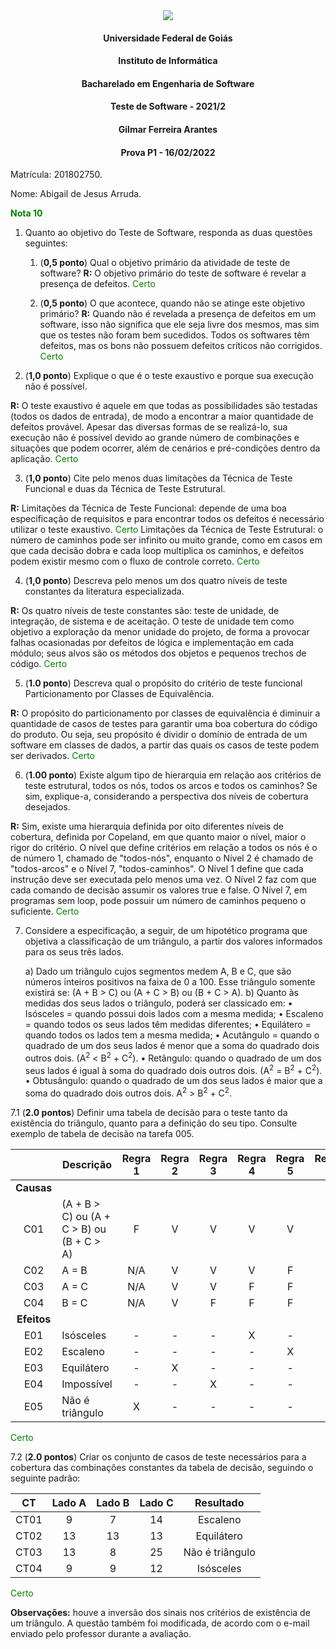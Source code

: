 <div align=center>
  <img src="https://i.imgur.com/mEEC95H.png">
</div>

#### <p style="text-align: center;">Universidade Federal de Goiás</p>
#### <p style="text-align: center;">Instituto de Informática</p>
#### <p style="text-align: center;">Bacharelado em Engenharia de Software</p>
#### <p style="text-align: center;">Teste de Software - 2021/2</p>
#### <p style="text-align: center;">Gilmar Ferreira Arantes</p>
#### <p style="text-align: center;">Prova P1 - 16/02/2022</p>

Matrícula: 201802750.

Nome: Abigail de Jesus Arruda.

<p><font color=green><b>Nota 10</b></font></p>

1. Quanto ao objetivo do Teste de Software, responda as duas questões seguintes:
   1. (**0,5 ponto**) Qual o objetivo primário da atividade de teste de software?
**R:** O objetivo primário do teste de software é revelar a presença de defeitos. <font color="green">Certo</font>

   2. (**0,5 ponto**) O que acontece, quando não se atinge este objetivo primário?
**R:** Quando não é revelada a presença de defeitos em um software, isso não significa que ele seja livre dos mesmos, mas sim que os testes não foram bem sucedidos. Todos os softwares têm defeitos, mas os bons não possuem defeitos críticos não corrigidos. <font color=green>Certo</font>

2. (**1,0 ponto**) Explique o que é o teste exaustivo e porque sua execução não é possível.

**R:** O teste exaustivo é aquele em que todas as possibilidades são testadas (todos os dados de entrada), de modo a encontrar a maior quantidade de defeitos provável. Apesar das diversas formas de se realizá-lo, sua execução não é possível devido ao grande número de combinações e situações que podem ocorrer, além de cenários e pré-condições dentro da aplicação. <font color=green>Certo</font>

3. (**1,0 ponto**) Cite pelo menos duas limitações da Técnica de Teste Funcional e duas da Técnica de Teste Estrutural.

**R:** Limitações da Técnica de Teste Funcional: depende de uma boa especificação de requisitos e para encontrar todos os defeitos é necessário utilizar o teste exaustivo. <font color=green>Certo</font>
Limitações da Técnica de Teste Estrutural: o número de caminhos pode ser infinito ou muito grande, como em casos em que cada decisão dobra e cada loop multiplica os caminhos, e defeitos podem existir mesmo com o fluxo de controle correto. <font color=green>Certo</font>

4. (**1,0 ponto**) Descreva pelo menos um dos quatro níveis de teste constantes da literatura especializada.

**R:** Os quatro níveis de teste constantes são: teste de unidade, de integração, de sistema e de aceitação. O teste de unidade tem como objetivo a exploração da menor unidade do projeto, de forma a provocar falhas ocasionadas por defeitos de lógica e implementação em cada módulo; seus alvos são os métodos dos objetos e pequenos trechos de código. <font color=green>Certo</font>

5. (**1.0 ponto**) Descreva qual o propósito do critério de teste funcional Particionamento por Classes de Equivalência.

**R:** O propósito do particionamento por classes de equivalência é diminuir a quantidade de casos de testes para garantir uma boa cobertura do código do produto. Ou seja, seu propósito é dividir o domínio de entrada de um software em classes de dados, a partir das quais os casos de teste podem ser derivados. <font color=green>Certo</font>

6. (**1.00 ponto**) Existe algum tipo de hierarquia em relação aos critérios de teste estrutural, todos os nós, todos os arcos e todos os caminhos? Se sim, explique-a, considerando a perspectiva dos níveis de cobertura desejados.

**R:** Sim, existe uma hierarquia definida por oito diferentes níveis de cobertura, definida por Copeland, em que quanto maior o nível, maior o rigor do critério. O nível que define critérios em relação a todos os nós é o de número 1, chamado de "todos-nós", enquanto o Nível 2 é chamado de "todos-arcos" e o Nível 7, "todos-caminhos". O Nível 1 define que cada instrução deve ser executada pelo menos uma vez. O Nível 2 faz com que cada comando de decisão assumir os valores true e false. O Nível 7, em programas sem loop, pode possuir um número de caminhos pequeno o suficiente. <font color=green>Certo</font>

7. Considere a especificação, a seguir, de um hipotético programa que objetiva a classificação de um triângulo, a partir dos valores informados para os seus três lados.

   a) Dado um triângulo cujos segmentos medem A, B e C, que são números inteiros positivos na faixa de 0 a 100. Esse triângulo somente existirá se: (A + B > C) ou (A + C > B) ou (B + C > A).
   b) Quanto às medidas dos seus lados o triângulo, poderá ser classicado em:
         • Isósceles = quando possui dois lados com a mesma medida;
         • Escaleno = quando todos os seus lados têm medidas diferentes;
         • Equilátero = quando todos os lados tem a mesma medida;
         • Acutângulo = quando o quadrado de um dos seus lados é menor que a soma do quadrado dois outros dois. (A<sup>2</sup> < B<sup>2</sup> + C<sup>2</sup>).
         • Retângulo: quando o quadrado de um dos seus lados é igual à soma do quadrado dois outros dois. (A<sup>2</sup> = B<sup>2</sup> + C<sup>2</sup>).
         • Obtusângulo: quando o quadrado de um dos seus lados é maior que a soma do quadrado dois outros dois. A<sup>2</sup> > B<sup>2</sup> + C<sup>2</sup>.

7.1 (**2.0 pontos**) Definir uma tabela de decisão para o teste tanto da existência do triângulo, quanto para a definição do seu tipo. Consulte exemplo de tabela de decisão na tarefa 005.

|           |Descrição                                 |Regra 1|Regra 2|Regra 3|Regra 4|Regra 5|Regra 6|Regra 7|Regra 8|Regra 9|
|:---------:|------------------------------------------|:-----:|:-----:|:-----:|:-----:|:-----:|:-----:|:-----:|:-----:|:-----:|
|**Causas** |                                          |       |       |       |       |       |       |       |       |       |
|C01        |(A + B > C) ou (A + C > B) ou (B + C > A) |F      |V      |V      |V      |V      |V      |V      |V      |V      |
|C02        |A = B                                     |N/A    |V      |V      |V      |F      |F      |V      |F      |F      |
|C03        |A = C                                     |N/A    |V      |V      |F      |F      |V      |F      |V      |F      |
|C04        |B = C                                     |N/A    |V      |F      |F      |F      |V      |V      |F      |V      |
|**Efeitos**|                                          |       |       |       |       |       |       |       |       |       |
|E01        |Isósceles                                 |-      |-      |-      |X      |-      |-      |-      |X      |X      |
|E02        |Escaleno                                  |-      |-      |-      |-      |X      |-      |-      |-      |-      |
|E03        |Equilátero                                |-      |X      |-      |-      |-      |-      |-      |-      |-      |
|E04        |Impossível                                |-      |-      |X      |-      |-      |X      |X      |-      |-      |
|E05        |Não é triângulo                           |X      |-      |-      |-      |-      |-      |-      |-      |-      |

<font color=green>Certo</font>

7.2 (**2.0 pontos**) Criar os conjunto de casos de teste necessários para a cobertura das combinações constantes da tabela de decisão, seguindo o seguinte padrão:

|CT  |Lado A|Lado B|Lado C|Resultado      |
|:--:|:----:|:----:|:----:|:-------------:|
|CT01|9     |7     |14    |Escaleno       |
|CT02|13    |13    |13    |Equilátero     |
|CT03|13    |8     |25    |Não é triângulo|
|CT04|9     |9     |12    |Isósceles      |

<font color=green>Certo</font>

**Observações:** houve a inversão dos sinais nos critérios de existência de um triângulo. A questão também foi modificada, de acordo com o e-mail enviado pelo professor durante a avaliação.
